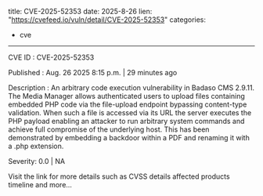  
title: CVE-2025-52353
date: 2025-8-26
lien: "https://cvefeed.io/vuln/detail/CVE-2025-52353"
categories:
  - cve
---

CVE ID : CVE-2025-52353

Published :  Aug. 26
2025
8:15 p.m. | 29 minutes ago

Description : An arbitrary code execution vulnerability in Badaso CMS 2.9.11. The Media Manager allows authenticated users to upload files containing embedded PHP code via the file-upload endpoint
bypassing content-type validation. When such a file is accessed via its URL
the server executes the PHP payload
enabling an attacker to run arbitrary system commands and achieve full compromise of the underlying host. This has been demonstrated by embedding a backdoor within a PDF and renaming it with a .php extension.

Severity: 0.0 | NA

Visit the link for more details
such as CVSS details
affected products
timeline
and more...
